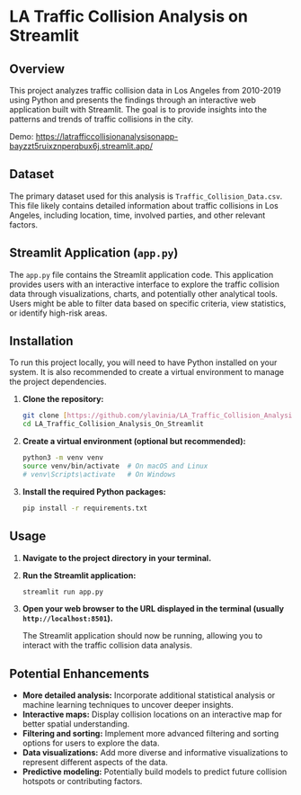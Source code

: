 # LA Traffic Collision Analysis on Streamlit

## Overview

This project analyzes traffic collision data in Los Angeles from 2010-2019 using Python and presents the findings through an interactive web application built with Streamlit. The goal is to provide insights into the patterns and trends of traffic collisions in the city.

Demo: https://latrafficcollisionanalysisonapp-bayzzt5ruixznperqbux6j.streamlit.app/

## Dataset

The primary dataset used for this analysis is `Traffic_Collision_Data.csv`. This file likely contains detailed information about traffic collisions in Los Angeles, including location, time, involved parties, and other relevant factors.

## Streamlit Application (`app.py`)

The `app.py` file contains the Streamlit application code. This application  provides users with an interactive interface to explore the traffic collision data through visualizations, charts, and potentially other analytical tools. Users might be able to filter data based on specific criteria, view statistics, or identify high-risk areas.

## Installation

To run this project locally, you will need to have Python installed on your system. It is also recommended to create a virtual environment to manage the project dependencies.

1.  **Clone the repository:**

    ```bash
    git clone [https://github.com/ylavinia/LA_Traffic_Collision_Analysis_On_Streamlit.git](https://github.com/ylavinia/LA_Traffic_Collision_Analysis_On_Streamlit.git)
    cd LA_Traffic_Collision_Analysis_On_Streamlit
    ```

2.  **Create a virtual environment (optional but recommended):**

    ```bash
    python3 -m venv venv
    source venv/bin/activate  # On macOS and Linux
    # venv\Scripts\activate   # On Windows
    ```

3.  **Install the required Python packages:**

    ```bash
    pip install -r requirements.txt
    ```

## Usage

1.  **Navigate to the project directory in your terminal.**

2.  **Run the Streamlit application:**

    ```bash
    streamlit run app.py
    ```

3.  **Open your web browser to the URL displayed in the terminal (usually `http://localhost:8501`).**

    The Streamlit application should now be running, allowing you to interact with the traffic collision data analysis.

## Potential Enhancements

* **More detailed analysis:** Incorporate additional statistical analysis or machine learning techniques to uncover deeper insights.
* **Interactive maps:** Display collision locations on an interactive map for better spatial understanding.
* **Filtering and sorting:** Implement more advanced filtering and sorting options for users to explore the data.
* **Data visualizations:** Add more diverse and informative visualizations to represent different aspects of the data.
* **Predictive modeling:** Potentially build models to predict future collision hotspots or contributing factors.

